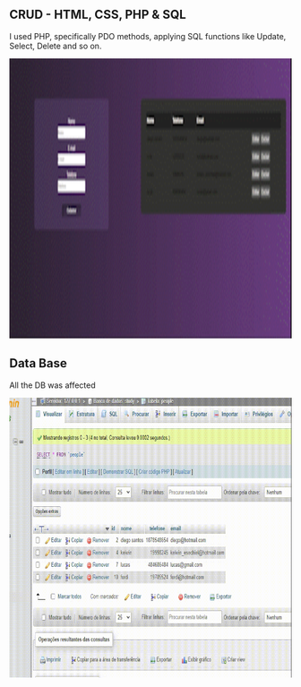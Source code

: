 
 <h2>CRUD - HTML, CSS, PHP & SQL</h2>
   <p>I used PHP, specifically PDO methods, applying SQL functions like Update, Select, Delete and so on.</p>
    
 <img src="src/assets/gif3.gif"  width="1000" height="500">
 
 
 
 <h2>Data Base</h2>
<p> All the DB was affected </p>

<img src="src/assets/gif2.gif"  width="1000" height="500">
